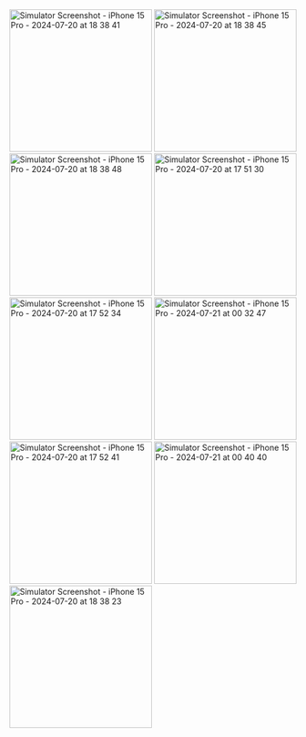 <img src="https://github.com/user-attachments/assets/d16b22ba-b3de-4410-8169-edcc5a2d31bd" alt="Simulator Screenshot - iPhone 15 Pro - 2024-07-20 at 18 38 41" width="250"/>

<img src="https://github.com/user-attachments/assets/f8d28e7e-ed20-47f4-afc2-2e0610d55873" alt="Simulator Screenshot - iPhone 15 Pro - 2024-07-20 at 18 38 45" width="250"/>

<img src="https://github.com/user-attachments/assets/ae8a3b3b-9385-46e2-869a-9ba316ac7a2c" alt="Simulator Screenshot - iPhone 15 Pro - 2024-07-20 at 18 38 48" width="250"/>

<img src="https://github.com/user-attachments/assets/8ba51386-cb02-4b95-99ef-e806220c5d01" alt="Simulator Screenshot - iPhone 15 Pro - 2024-07-20 at 17 51 30" width="250"/>
<img src="https://github.com/user-attachments/assets/68893610-3d81-4f26-b36d-12b2e2a68a63" alt="Simulator Screenshot - iPhone 15 Pro - 2024-07-20 at 17 52 34" width="250"/>
<img src="https://github.com/user-attachments/assets/7239959d-a9ab-4779-a261-e475185ba0a1" alt="Simulator Screenshot - iPhone 15 Pro - 2024-07-21 at 00 32 47" width="250"/>
<img src="https://github.com/user-attachments/assets/a6fd5a12-6692-4723-a2b6-6a058226e825" alt="Simulator Screenshot - iPhone 15 Pro - 2024-07-20 at 17 52 41" width="250"/>
<img src="https://github.com/user-attachments/assets/0e0698d4-5866-4543-9877-f13060cc225a" alt="Simulator Screenshot - iPhone 15 Pro - 2024-07-21 at 00 40 40" width="250"/>
<img src="https://github.com/user-attachments/assets/2c3dbd13-976f-48a3-8404-f222a6b918a1" alt="Simulator Screenshot - iPhone 15 Pro - 2024-07-20 at 18 38 23" width="250"/>



